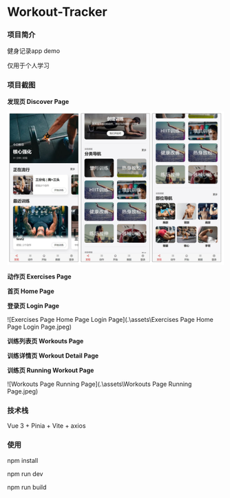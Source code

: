 # Workout-Tracker

### 项目简介

健身记录app demo

仅用于个人学习



### 项目截图

**发现页 Discover Page**

![Discover Page](https://github.com/chenfei2009/workout-tracker/blob/main/assets/Discover%20Page.jpeg)

**动作页 Exercises Page**

**首页 Home Page**

**登录页 Login Page**

![Exercises Page Home Page Login Page](.\assets\Exercises Page Home Page Login Page.jpeg)

**训练列表页 Workouts Page**

**训练详情页 Workout Detail Page**

**训练页 Running Workout Page**

![Workouts Page Running Page](.\assets\Workouts Page Running Page.jpeg)



### 技术栈

Vue 3 + Pinia + Vite + axios



### 使用

npm install

npm run dev

npm run build

